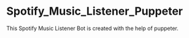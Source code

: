 # Spotify_Music_Listener_Puppeter

This Spotify Music Listener Bot is created with the help of puppeter.










